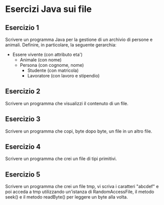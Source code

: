 # Esercizi Java sui file

## Esercizio 1
Scrivere un programma Java per la gestione di un
archivio di persone e animali. Definire, in
particolare, la seguente gerarchia:
- Essere vivente (con attributo eta')
  - Animale (con nome)
  - Persona (con cognome, nome)
    - Studente (con matricola)
    - Lavoratore (con lavoro e stipendio)
  
## Esercizio 2
Scrivere un programma che visualizzi il contenuto
di un file.

## Esercizio 3
Scrivere un programma che copi, byte dopo byte, un
file in un altro file.

## Esercizio 4
Scrivere un programma che crei un file di tipi
primitivi.

## Esercizio 5
Scrivere un programma che crei un file tmp, vi
scriva i caratteri "abcdef" e poi acceda a tmp
utilizzando un'istanza di RandomAccessFile, il
metodo seek() e il metodo readByte() per leggere
un byte alla volta.